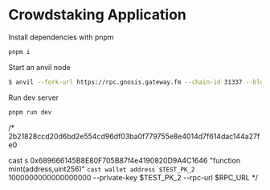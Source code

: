 # Crowdstaking Application

Install dependencies with pnpm

```sh
pnpm i
```

Start an anvil node

```sh
$ anvil --fork-url https://rpc.gnosis.gateway.fm --chain-id 31337 --block-time 1
```

Run dev server

```sh
pnpm run dev
```

/\*
2b21828ccd20d6bd2e554cd96df03ba0f779755e8e4014d7f614dac144a27fe0

cast s 0x689666145B8E80F705B87f4e4190820D9A4C1646 "function mint(address,uint256)" `cast wallet address $TEST_PK_2` 1000000000000000000 --private-key $TEST_PK_2 --rpc-url $RPC_URL
\*/

